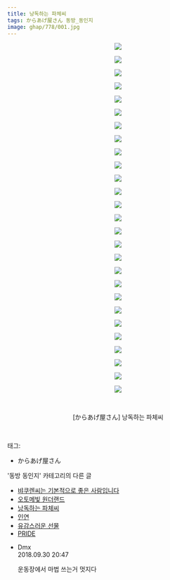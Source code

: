 ```yaml
---
title: 낭독하는 파체씨
tags: からあげ屋さん 동방_동인지
image: ghap/778/001.jpg
---
```

<div class="article">
<p style="text-align: center; clear: none; float: none;"><img src="{{ site.nasurl }}/ghap/778/001.jpg"/></p>
<p style="text-align: center; clear: none; float: none;"><img src="{{ site.nasurl }}/ghap/778/002.jpg"/></p>
<p style="text-align: center; clear: none; float: none;"><img src="{{ site.nasurl }}/ghap/778/003.jpg"/></p>
<p style="text-align: center; clear: none; float: none;"><img src="{{ site.nasurl }}/ghap/778/004.jpg"/></p>
<p style="text-align: center; clear: none; float: none;"><img src="{{ site.nasurl }}/ghap/778/005.jpg"/></p>
<p style="text-align: center; clear: none; float: none;"><img src="{{ site.nasurl }}/ghap/778/006.jpg"/></p>
<p style="text-align: center; clear: none; float: none;"><img src="{{ site.nasurl }}/ghap/778/007.jpg"/></p>
<p style="text-align: center; clear: none; float: none;"><img src="{{ site.nasurl }}/ghap/778/008.jpg"/></p>
<p style="text-align: center; clear: none; float: none;"><img src="{{ site.nasurl }}/ghap/778/009.jpg"/></p>
<p style="text-align: center; clear: none; float: none;"><img src="{{ site.nasurl }}/ghap/778/010.jpg"/></p>
<p style="text-align: center; clear: none; float: none;"><img src="{{ site.nasurl }}/ghap/778/011.jpg"/></p>
<p style="text-align: center; clear: none; float: none;"><img src="{{ site.nasurl }}/ghap/778/012.jpg"/></p>
<p style="text-align: center; clear: none; float: none;"><img src="{{ site.nasurl }}/ghap/778/013.jpg"/></p>
<p style="text-align: center; clear: none; float: none;"><img src="{{ site.nasurl }}/ghap/778/014.jpg"/></p>
<p style="text-align: center; clear: none; float: none;"><img src="{{ site.nasurl }}/ghap/778/015.jpg"/></p>
<p style="text-align: center; clear: none; float: none;"><img src="{{ site.nasurl }}/ghap/778/016.jpg"/></p>
<p style="text-align: center; clear: none; float: none;"><img src="{{ site.nasurl }}/ghap/778/017.jpg"/></p>
<p style="text-align: center; clear: none; float: none;"><img src="{{ site.nasurl }}/ghap/778/018.jpg"/></p>
<p style="text-align: center; clear: none; float: none;"><img src="{{ site.nasurl }}/ghap/778/019.jpg"/></p>
<p style="text-align: center; clear: none; float: none;"><img src="{{ site.nasurl }}/ghap/778/020.jpg"/></p>
<p style="text-align: center; clear: none; float: none;"><img src="{{ site.nasurl }}/ghap/778/021.jpg"/></p>
<p style="text-align: center; clear: none; float: none;"><img src="{{ site.nasurl }}/ghap/778/022.jpg"/></p>
<p style="text-align: center; clear: none; float: none;"><img src="{{ site.nasurl }}/ghap/778/023.jpg"/></p>
<p style="text-align: center; clear: none; float: none;"><img src="{{ site.nasurl }}/ghap/778/024.jpg"/></p>
<p style="text-align: center; clear: none; float: none;"><img src="{{ site.nasurl }}/ghap/778/025.jpg"/></p>
<p style="text-align: center; clear: none; float: none;"><img src="{{ site.nasurl }}/ghap/778/026.jpg"/></p>
<p style="text-align: center; clear: none; float: none;"><img src="{{ site.nasurl }}/ghap/778/027.jpg"/></p>
<p style="text-align: center; clear: none; float: none;"><br/></p>
<p style="text-align: center; clear: none; float: none;">[からあげ屋さん] 낭독하는 파체씨</p>
<p><br/></p>
</div><div class="tagTrail">
<p>태그: </p>
<ul>
<li>からあげ屋さん</li>
</ul>
</div><div class="another">
<p>'동방 동인지' 카테고리의 다른 글</p>
<ul>
<li><a href="/2016-07-09-ghap_780">뱌쿠렌씨는 기본적으로 좋은 사람입니다</a></li>
<li><a href="/2016-07-09-ghap_779">오토메빛 원더랜드</a></li>
<li><a href="/2016-07-09-ghap_778">낭독하는 파체씨</a></li>
<li><a href="/2016-07-09-ghap_777">인연</a></li>
<li><a href="/2016-07-09-ghap_776">유감스러운 선물</a></li>
<li><a href="/2016-07-09-ghap_775">PRIDE</a></li>
</ul>
</div><div class="cb_module cb_fluid">
<div class="cb_wrt cb_profile">
<div class="comment">
<ul>
<li class="cb_thumb_off" id="comment15342388">
<div class="cb_comment_area">
<div class="cb_info_area">
<div class="cb_section">
<span class="cb_nick_name">Dmx</span>
</div>
<div class="cb_section">
<span class="cb_date">2018.09.30 20:47 </span>
</div>
</div>
<div class="cb_dsc_comment">
<p class="cb_dsc">
											운동장에서 마법 쓰는거 멋지다
										</p>
</div>
</div></li>
</ul>
</div>
</div><!-- commentList close -->
</div>
